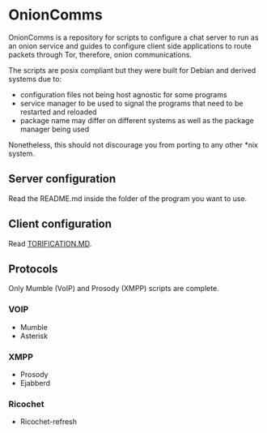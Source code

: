 # OnionComms

OnionComms is a repository for scripts to configure a chat server to run as an onion service and guides to configure client side applications to route packets through Tor, therefore, onion communications.

The scripts are posix compliant but they were built for Debian and derived systems due to:
- configuration files not being host agnostic for some programs
- service manager to be used to signal the programs that need to be restarted and reloaded
- package name may differ on different systems as well as the package manager being used

Nonetheless, this should not discourage you from porting to any other *nix system.

## Server configuration

Read the README.md inside the folder of the program you want to use.

## Client configuration

Read [TORIFICATION.MD](https://github.com/nyxnor/onioncomms/blob/main/TORIFICATION.md).

## Protocols

Only Mumble (VoIP) and Prosody (XMPP) scripts are complete.

### VOIP

* Mumble
* Asterisk

### XMPP

* Prosody
* Ejabberd

### Ricochet

* Ricochet-refresh